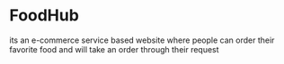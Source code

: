 # FoodHub
its an e-commerce service based website where people can order their favorite food and will take an order through their request
